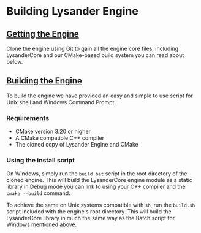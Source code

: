 # Building Lysander Engine

## <u>Getting the Engine</u>

Clone the engine using Git to gain all the engine core files, including LysanderCore and our
CMake-based build system you can read about below.

## <u>Building the Engine</u>
To build the engine we have provided an easy and simple to
use script for Unix shell and Windows Command Prompt.

### Requirements
- CMake version 3.20 or higher
- A CMake compatible C++ compiler
- The cloned copy of Lysander Engine and CMake

### Using the install script
On Windows, simply run the ```build.bat``` script in the root
directory of the cloned engine. This will build the LysanderCore engine
module as a static library in Debug mode you can link to using your C++ compiler and
the ```cmake --build``` command.

To achieve the same on Unix systems compatible with ```sh```, run the ```build.sh```
script included with the engine's root directory. This will build the LysanderCore
library in much the same way as the Batch script for Windows mentioned above.

